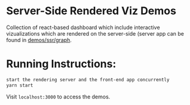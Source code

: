 # Server-Side Rendered Viz Demos

Collection of react-based dashboard which include interactive vizualizations which are rendered on the server-side (server app can be found in [demos/ssr/graph](../ssr/graph/).


# Running Instructions:

```bash
start the rendering server and the front-end app concurrently
yarn start
```

Visit `localhost:3000` to access the demos.
